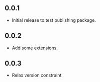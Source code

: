 ## 0.0.1

* Initial release to test publishing package.

## 0.0.2

* Add some extensions.

## 0.0.3

* Relax version constraint.